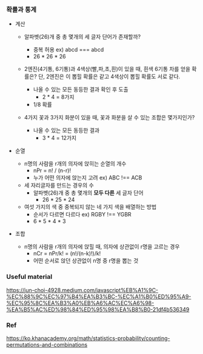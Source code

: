 ### 확률과 통계
- 계산
    - 알파벳(26)개 중 총 몇개의 세 글자 단어가 존재할까?
        - 중복 허용 ex) abcd === abcd
        - 26 * 26 * 26

    - 2엔진(4기통, 6기통)과 4색상(빨,파,초,흰)이 있을 때, 흰색 6기통 차를 얻을 확률은? 단, 2엔진은 이 뽑힐 확률은 같고 4색상이 뽑힐 확률도 서로 같다. 
        - 나올 수 있는 모든 동등한 결과 확인 후 도출
            - 2 * 4 = 8가지
        - 1/8 확률
    - 4가지 꽃과 3가지 화분이 있을 때, 꽃과 화분을 살 수 있는 조합은 몇가지인가?
        - 나올 수 있는 모든 동등한 결과
            - 3 * 4 = 12가지

- 순열
    - n명의 사람을 r개의 의자에 앉히는 순열의 개수 
        - nPr = n! / (n-r)!
        - 누가 어떤 의자에 앉는지 고려 ex) ABC !== ACB
    - 세 자리글자를 만드는 경우의 수
        - 알파벳(26)개 중 총 몇개의 **모두 다른** 세 글자 단어
            - 26 * 25 * 24
    - 여섯 가지의 색 중 중복되지 않는 네 가지 색을 배열하는 방법
        - 순서가 다르면 다르다 ex) RGBY !== YGBR
        - 6 * 5 * 4 * 3
- 조합
    - n명의 사람을 r개의 의자에 앉힐 때, 의자에 상관없이 r명을 고르는 경우 
        - nCr = nPr/k! = (n!/(n-k)!)/k!
        - 어떤 순서로 앉던 상관없이 n명 중 r명을 뽑는 것



### Useful material
https://jun-choi-4928.medium.com/javascript%EB%A1%9C-%EC%88%9C%EC%97%B4%EA%B3%BC-%EC%A1%B0%ED%95%A9-%EC%95%8C%EA%B3%A0%EB%A6%AC%EC%A6%98-%EA%B5%AC%ED%98%84%ED%95%98%EA%B8%B0-21df4b536349

### Ref

https://ko.khanacademy.org/math/statistics-probability/counting-permutations-and-combinations